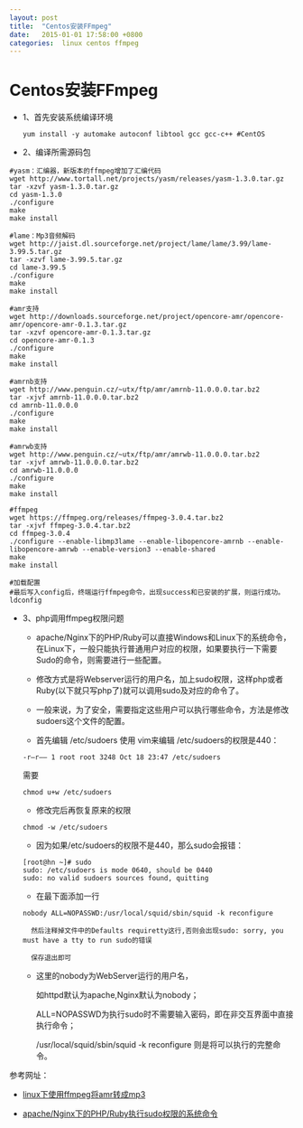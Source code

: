 ```yaml
---
layout: post
title:  "Centos安装FFmpeg"
date:   2015-01-01 17:58:00 +0800
categories:  linux centos ffmpeg
---
```


# Centos安装FFmpeg

- 1、首先安装系统编译环境

	```
	yum install -y automake autoconf libtool gcc gcc-c++ #CentOS
	```

- 2、编译所需源码包

```
#yasm：汇编器，新版本的ffmpeg增加了汇编代码
wget http://www.tortall.net/projects/yasm/releases/yasm-1.3.0.tar.gz
tar -xzvf yasm-1.3.0.tar.gz
cd yasm-1.3.0
./configure
make
make install

#lame：Mp3音频解码
wget http://jaist.dl.sourceforge.net/project/lame/lame/3.99/lame-3.99.5.tar.gz
tar -xzvf lame-3.99.5.tar.gz
cd lame-3.99.5
./configure
make
make install

#amr支持
wget http://downloads.sourceforge.net/project/opencore-amr/opencore-amr/opencore-amr-0.1.3.tar.gz
tar -xzvf opencore-amr-0.1.3.tar.gz
cd opencore-amr-0.1.3
./configure
make
make install

#amrnb支持
wget http://www.penguin.cz/~utx/ftp/amr/amrnb-11.0.0.0.tar.bz2
tar -xjvf amrnb-11.0.0.0.tar.bz2
cd amrnb-11.0.0.0
./configure
make
make install

#amrwb支持
wget http://www.penguin.cz/~utx/ftp/amr/amrwb-11.0.0.0.tar.bz2
tar -xjvf amrwb-11.0.0.0.tar.bz2
cd amrwb-11.0.0.0
./configure
make
make install

#ffmpeg
wget https://ffmpeg.org/releases/ffmpeg-3.0.4.tar.bz2
tar -xjvf ffmpeg-3.0.4.tar.bz2
cd ffmpeg-3.0.4
./configure --enable-libmp3lame --enable-libopencore-amrnb --enable-libopencore-amrwb --enable-version3 --enable-shared
make
make install

#加载配置
#最后写入config后，终端运行ffmpeg命令，出现success和已安装的扩展，则运行成功。
ldconfig
```

- 3、php调用ffmpeg权限问题
	- apache/Nginx下的PHP/Ruby可以直接Windows和Linux下的系统命令，在Linux下，一般只能执行普通用户对应的权限，如果要执行一下需要Sudo的命令，则需要进行一些配置。
	
	- 修改方式是将Webserver运行的用户名，加上sudo权限，这样php或者Ruby(以下就只写php了)就可以调用sudo及对应的命令了。

	- 一般来说，为了安全，需要指定这些用户可以执行哪些命令，方法是修改sudoers这个文件的配置。

	- 首先编辑 /etc/sudoers 使用 vim来编辑
	/etc/sudoers的权限是440：
	```
	-r–r—– 1 root root 3248 Oct 18 23:47 /etc/sudoers
	```
	需要
	```
	chmod u+w /etc/sudoers
	```
	- 修改完后再恢复原来的权限
	```
	chmod -w /etc/sudoers
	```
	- 因为如果/etc/sudoers的权限不是440，那么sudo会报错：
	```
	[root@hn ~]# sudo
	sudo: /etc/sudoers is mode 0640, should be 0440
	sudo: no valid sudoers sources found, quitting
	```
	- 在最下面添加一行
	```
	nobody ALL=NOPASSWD:/usr/local/squid/sbin/squid -k reconfigure
	```
		
		然后注释掉文件中的Defaults requiretty这行,否则会出现sudo: sorry, you must have a tty to run sudo的错误
	
		保存退出即可

	- 这里的nobody为WebServer运行的用户名，

		如httpd默认为apache,Nginx默认为nobody；

		ALL=NOPASSWD为执行sudo时不需要输入密码，即在非交互界面中直接执行命令；
		
		/usr/local/squid/sbin/squid -k reconfigure 则是将可以执行的完整命令。


	
参考网址：
	
- [linux下使用ffmpeg将amr转成mp3](https://my.oschina.net/ethan09/blog/372435)

- [apache/Nginx下的PHP/Ruby执行sudo权限的系统命令](http://www.4wei.cn/archives/1001469)
